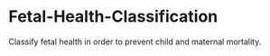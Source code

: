 # Fetal-Health-Classification
Classify fetal health in order to prevent child and maternal mortality.
